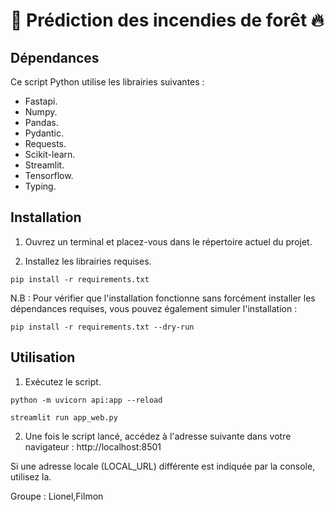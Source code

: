 # 🌲 Prédiction des incendies de forêt 🔥

## Dépendances

Ce script Python utilise les librairies suivantes :

- Fastapi.
- Numpy.
- Pandas.
- Pydantic.
- Requests.
- Scikit-learn.
- Streamlit.
- Tensorflow.
- Typing.

## Installation

1. Ouvrez un terminal et placez-vous dans le répertoire actuel du projet.

2. Installez les librairies requises.

```
pip install -r requirements.txt
```

N.B : Pour vérifier que l'installation fonctionne sans forcément installer les dépendances requises, vous pouvez également simuler l'installation :

```
pip install -r requirements.txt --dry-run
```

## Utilisation

1. Exécutez le script.

```
python -m uvicorn api:app --reload
```

```
streamlit run app_web.py
```

2. Une fois le script lancé, accédez à l'adresse suivante dans votre navigateur : http://localhost:8501

Si une adresse locale (LOCAL_URL) différente est indiquée par la console, utilisez la.

Groupe : Lionel,Filmon
